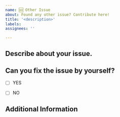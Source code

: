 ```yaml
---
name: 🆕 Other Issue
about: Found any other issue? Contribute here!
title: '<description>'
labels: 
assignees: ''

---
```


<!-- Put a 'x' between the box  and avoid spaces to tickmark.
Example: 
- [ x]  WRONG
- [x ] WRONG
- [x] CORRECT
 -->

## Describe about your issue.
<!-- Details about the issue you found out -->

## Can you fix the issue by yourself?

- [ ] YES
- [ ] NO


## Additional Information
<!-- Any additional information that you would like to provide -->